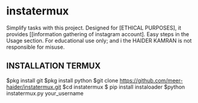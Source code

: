 # instatermux
Simplify tasks with this project. Designed for [ETHICAL PURPOSES], it provides [[information gathering of instagram account]. Easy steps in the Usage section. For educational use only; and i the HAIDER KAMRAN  is not responsible for misuse.
## INSTALLATION TERMUX
$pkg install git
$pkg install python
$git clone https://github.com/meer-haider/instatermux.git
$cd instatermux
$ pip install instaloader
$python instatermux.py your_username
